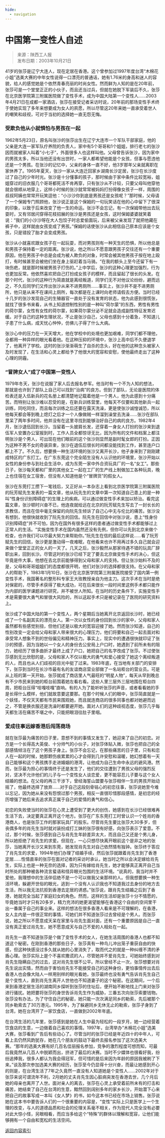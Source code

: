 ```yaml
---
hide:
  - navigation
---
```


# 中国第一变性人自述

>来源：陕西工人报  
>发布日期：2003年10月21日

41岁的张莎是辽宁大连人，现在定居在香港。这个曾参加过1997年度台湾“木棉花小姐”选美大赛的中年女性说得一口漂亮的普通话，她有1.76米的身高和迷人的容貌，给人的感觉她是个依然青春亮丽的时尚女性。然而鲜为人知的是在20年前，张莎可是一个堂堂正正的小伙子，而且还当过兵，但就在她脱下军装后不久，张莎在北京医学院第三附属医院做了变性手术，成为中国大陆第一个变性人......2003年4月21日在成都一家酒店，张莎在接受记者采访时说，20年前的那场变性手术终于使她实现了多年来想要成为女人的夙愿，所以尽管这20年来她一直承受着世人的嘲笑和歧视，可对于当初的选择她一直无怨无悔。

### 受欺负他从小就惧怕与男孩在一起

1962年5月23日，原名叫张沙的张莎出生在辽宁大连市一个军队干部家庭，他的父亲是大连一家军队疗养院的负责人，家中有5个哥哥和1个姐姐，排行老七的张沙因而就被家人叫着“小七子”，外面很多人也这样叫他。父母曾告诉张沙，因为家中的男孩太多，所以当他还没有出世时，一家人都希望他能是个女孩，但事与愿违他还是一个男孩。在张沙的记忆中，父亲的身体一直不好，他3岁那年父亲就离职在家休养了。1965年夏天，张沙一家从大连迁回家乡湖南长沙定居，张沙在长沙度过了自己的少年时光。张沙是十分懂事的孩子，那时候由于家中条件比较宽裕，姐姐穿过的旧衣服几个哥哥都死活不肯再穿，只有张沙从不计较，只要父母叫他穿他就会很顺从地穿上，这样小时候的张沙就常常被妈妈打扮得像女孩子一样，周围的叔叔阿姨也常常开玩笑逗他：“小沙沙你到底是男孩还是女孩呢？”那时候，父母请了一个保姆专门照顾他，张沙说正是这个保姆的一句玩笑话在他的心中留下了很深的印象，以致于后来改变了他一生的命运。张沙不会忘记，有一次保姆带他出去玩耍时，又有邻居问穿得花枝招展的张沙是男孩还是女孩，这时保姆婆婆就笑着说：“我们的小沙沙呀在大人包饺子时总爱偷面玩，后来被父亲发现了就把他藏在裤子中，这样就由女孩变成了男孩。”保姆的话使张沙从此相信自己原本应该是个女孩，只是错投了胎才会变成男孩。

张沙从小就喜欢跟女孩子在一起玩耍，而对男孩则有一种天生的恐惧，所以他总是和男孩子保持着一定的距离。张沙说，他之所以不愿意跟男孩子交往还有一个重要原因，他在男孩子中总是会成为被人欺负的对象，时常会被其他男孩子按在地上殴打，有时候甚至会被他们坐在身上驱赶着当马骑。“在我的额头上至今还留下有一块伤疤，就是那时候被男孩子打伤的。”上中学后，张沙的这种心理更加强烈，行为也更加反常。他依然喜欢把自己打扮成女孩子的模样，而且留起了很长的头发。在那个时代，张沙的这种行为简直就是离经叛道，同学们无不对他议论纷纷，避而远之，不久后同学们又传出张沙从来不进男厕所......事实上，张沙并不是不进男厕所，他只是从来不在课间上厕所，每次都是在上课时向老师请假去方便。当时已经十几岁的张沙发现自己的生殖器官一直处于没有发育的状态，他为此感到很慌张，就找了很多书来看，从书上知道控制性别的是一种叫“荷尔蒙”的东西，男性有男性的荷尔蒙，女性有女性的荷尔蒙，如果荷尔蒙分泌不足就会造成副性特征发育迟缓。对于自己的这种生理状况，不止是张沙自己，父母也感到十分着急，不知道儿子患了什么病，成天忧心忡忡，仿佛儿子得了什么大病。

张沙心中的压力在一天天增大，他在学校中的处境也更加艰难，同学们都不理他，全都用一种异样的眼光看着他。在这种压抑的环境中，张沙上高中后不久便退学了，他离开了学校。这时的张沙渐渐萌生了自杀的念头，好在他的这种念头被家人及时发现了，在生活和心灵上都给予了他很大的宽容和安慰，使他最终走出了这种心理的阴霾。

### “冒牌女人”成了中国第一变性人

1979年冬天，张沙在说服了家人后去报名参军。他当时有一个不为人知的想法，那就是也许到了部队上自己可以找到“治病”的良方。但到了部队，无论是医院的体检表还是入伍新兵的花名册上都清楚地记载着他是一个男人，他为此感到十分痛苦。而特别让张沙难以忍受的是，在新兵训练营里，他每天不仅要和其他新兵一起训练，同吃同住，而且每次训练之后还要在露天洗澡，更是使张沙诚惶诚恐，所以他每天都会等到晚上熄灯之后才一个人像做贼一样溜到澡堂去洗澡......张沙在部队里呆了两年多时间，他并没有在这里寻找到能够治好自己的病的良方。1982年4月，张沙退伍回到长沙。当留着一头披肩长发，还穿着一身女人打扮的张沙来到退伍军人安置办公室报到时，工作人员全都惊讶无比，因为所有的文件和档案上都注明张沙是个男人，可出现在他们眼前的这个张沙则显然是副时髦女郎的打扮。正因为这种不男不女的奇装异束，张沙在退伍后很长时间都没能找到工作，甚至连户口都上不了。不久后，想要换一种生活环境的张沙又离开长沙，他孑身来到了刚刚建成特区的广东打工。在广东东莞这个完全陌生没有人认识他的环境里，张沙开始以女性的身份参与到社会生活中，成为东莞一家中外合资玩具厂的一名“女工”。那些日子，张沙每天都和厂里的其他女工一起在工厂的生产线上制做加工各种玩具，晚上也住宿在女工宿舍，但没有人知道他是个“冒牌货”的假女人。

张沙在东莞打工攒下一笔钱后，又正好从一本杂志上看到北京医学院第三附属医院的阮芳赋先生发表的一篇文章，他从阮先生的文章中第一次知道自己患上的是一种叫“性身份识别障碍症”的生理上的疾病，可以通过做变性手术来加以矫治。看完这篇文章，张沙顿时兴奋不已，他连夜就给远在北京的阮芳赋先生写去了一封长长的求教信，而且在信中毫无保留的向阮先生倾诉了自己心中无与伦比的痛苦。张沙没有想到，他很快就收到了阮先生的回信。阮先生在回信中对张沙说，患上“性身份识别障碍症”并不可怕，因为在国外有很多这样的患者通过做变性手术都能够过上正常人的生活。“实施变性手术在国内虽然还没有先例，但你可以先到北京来做个检查，也许我们可以尽最大努力来帮助你。”阮先生在信的最后这样说......看了阮芳赋先生的回信，张沙更是激动得一夜难眠，在他看来也许不用再过多久自己就会迎来做个堂堂正正的女人的一天了。几天之后，张沙毅然从那家待遇不错的玩具厂辞职出来，回到长沙。尽管这时的张沙已经下定了要去北京做变性手术的决心，但这毕竟是件大事，他想在去北京前能够得到父母和家人的支持。但让张沙始料不及的是，父母和哥哥姐姐们的态度都很开明，他们对张沙的选择都很支持。在父母和家人的帮助下，1983年1月10日，张沙在北京医学院第三附属医院接受了国内第一例变性手术，我国著名的整形科专家王大玫教授亲自为他主刀。这次手术在当时是绝对保密的，尽管手术获得了极大成功，可在后来很长一段时间里这例手术都只能作为内部的医学课题进行研究，并不被世人所知。在当时的历史条件下，实施变性手术是需要很大勇气和冒很大风险的，所以这起手术只是被记录在了医院的研究资料上。

张沙成了中国大陆的第一个变性人，两个星期后当她离开北京返回长沙时，她已经成了一个名副其实的漂亮女人。第一次以女性的身份回到长沙的家中，父母和家人虽然都有些感觉别扭，但他们还是以极大的宽容迎接了她。然而张沙知道，自己的性别改变一定会给父母和家人带来很大的心理压力，他们将要和自己一起去面对和承受常人想象不到的世俗偏见和精神压力。事实上，现实中的遭遇很快就印证了张沙的预感，因为当她以一个女人的身份去公安局上户口时，她遇到了前所未有的阻力，她经历了很多曲折才最终上成了户口，她把自己的名字改成了张莎。不过使张莎感到无比欣慰的是，父母和家人不仅以极大的勇气和爱心接受了她这个离经叛道的人，而且也从人们歧视的目光中挺了过来。1983年底，在当地有关部门的安排下，张莎到当时在长沙市最有名的友谊商店营业部做了一名站柜台的营业员。可是从上班的第一天开始，张莎就成了商店里人气最旺的“明星人物”，每天从早到晚总有不少市民来到她的柜台前围着她左看右看。这些人里三层外三层地围在柜台四周，把柜台压得“吱嘎吱嘎”直响。有的人为了能听听张莎的声音，或者看看她的手是长得什么模样，他们就故意要这要那。在那个时候人们的眼中，张莎简直就是一个妖怪，不仅天天都有市民来围观她，而且就连商店的很多同事也都对她避而远之，不管是换衣服还是洗澡时都要避开她。面对人们的这种歧视态度，张莎几乎每天都生活在痛苦不堪之中，只能把眼泪往肚子里咽。

### 爱成往事远嫁香港后闯荡商场

就在张莎最为痛苦的日子里，意想不到的事情又发生了，她迎来了自己的初恋。对方是一个长得高大英俊、十分帅气的小伙子，对张莎体贴入微，张莎也把自己的全部感情倾注在了这个男孩子身上。张莎不会忘记，在那些痛苦的日子里，只有和恋人在一起的时候，她那颗伤痕累累的心才会得到几许安慰和温暖，她幻想着有一天自己能够和这个男孩携手走进婚姻的港湾，让他成为自己生命中永远的避风港。然而，张莎最为担心的事情终于还是发生了，他们的交往遭到了男孩父母的强烈反对，坚决不允许他们的儿子与一个变性女人谈恋爱，更不能容忍儿子要与这个女人结婚的想法。在父母的再三干涉下，曾经海誓山盟要与张莎相伴一生的男孩开始动摇了，他最终选择了放弃......对于自己这段刻骨铭心的初恋往事，张莎说她至今难以忘记，因为她从来没有怨恨过那个男孩，相反一直很珍惜那段感情，是初恋的经历增强了她后来去追求真正属于自己的爱情的勇气和信心。

初恋的失败使当时的张莎在心灵上遭受到了更大的创伤，她感到在长沙已经很难再生活下去，决定要真正离开这个地方。张莎在广东东莞打工时曾认识一个姓肖的香港商人，也是张莎工作的那家玩具厂的股东。尽管肖先生要比张莎大30多岁，但丧偶多年的肖先生当时就对装扮成打工妹的张莎很有好感，向张莎表示了爱意。不过，那个时候，张莎感到自己与肖先生年龄差异太大，而且自己又还是个男儿身，所以她拒绝了肖先生的求爱。但现在，一心只想尽快离开眼前这个是非之地的张莎，当她离开长沙又来到东莞，她发现肖先生对自己依然情有独钟。张莎终于答应了肖先生的求爱，1994年他们办理了结婚手续，然后张莎就跟着肖先生到了香港定居......性情直率的张莎在面对记者的采访时承认，她当时之所以会决定嫁给肖先生，实际上也是一种无奈的选择，因为只有嫁给肖先生，她才能够真正离开自己当时所处的那种被各种流言蜚语和怪异眼光包围的生活环境。“说真的，我当时并不爱他，我理想中的生活伴侣绝不是一个可以做我父亲那样的人。但我想要换一种生活环境，躲避开世俗的眼光，逃到一个没有人认识我也不知道我过去身份的地方去生活，所以我无法抗拒到香港去定居的诱惑。”张莎说，跟肖先生结婚之后到了香港，她就完全当起了家庭妇女的角色。然而，这样的生活却是张莎十分不情愿的，毕竟她当时才只有20多岁，精力充沛的她更渴望能够在香港这个自由的空间里干出一番属于自己的事业来。这样的想法在很多香港人看来是不可理解的，在香港，女人主内是一件很正常的事情，可她们并不知道张莎过去曾经是个男人。而张莎说，她之所以不愿意成天呆在家里与肖先生面对面，还有一个重要原因是自己一直没有真正爱过肖先生，她不愿意成天与自己不爱的人相处在一起。

肖先生一直不知道张莎是个做了变性手术的女人，在她生活周围的香港人也都不知道这个秘密。在刚到香港的那些日子，张莎真有一种鸟儿冲出笼子重获自由的快感，但这种快感没过多久就从她的心里消失了，取而代之的就是一种纠缠不清的矛盾心理。张莎实际上是个不喜欢撒谎的人，尽管她并不爱肖先生，可她始终感到对肖先生隐瞒自己的过去，这对肖先生很不公平。所以曾经不止一次，张莎想要对肖先生说出实情，然而由于害怕肖先生不能接受自己的这种身份，更怕事情传出去后香港人也会像大陆人一样用别样的眼光看她，张莎最终也没有勇气告诉肖先生自己是个变性人，直到肖先生离开人世他也不知道妻子的这个秘密。在这期间，一个后来到香港定居生活的湖南同乡探听到张莎的住址后，便开始不断地找上门来对张莎进行骚扰。她把要将张莎的身世告诉肖先生作为威胁，三番五次向张莎索要钱物。张莎没有办法，为了守住自己的秘密，她只能一次次满足同乡的勒索，先后被那个同乡勒索去了30万港元。1995年，为了躲避同乡无休无止的勒索，张莎孑身到了台湾，她在台湾开了一家饮食店，一直做到2002年年底。

在台湾生活的几年里，张莎感到是她在人生中最为轻松的一段岁月，她一边经营着饮食店的生意，一边做着自己喜欢的事情。1997年，台湾举办“木棉花小姐”选美大赛，张莎看到广告后有些动心了。尽管当时的张莎已经是年近四十的中年人，可看上去仍然风韵犹存，她在几个朋友的鼓动下最终去报名参加了这次选美大赛。“那年的选美大赛有好几百名佳丽报名参加，竞争的激烈程度可想而知，可最后我竟然从几百人中脱颖而出，挤进了最后的决赛。当时不少媒体也很看好我，纷纷追捧我，很多人都认为我会得冠军，但可惜的是后来因为年龄的原因我被刷了下来。”谈及那次参加选美大赛的经历，张莎至今仍显得十分兴奋，而最让她感到开心的则是，在台湾生活了7年之久竟然一直没有人知道她是个变性人......2002年对于张莎来说可谓流年不利，2月她的丈夫肖先生因心脏病突发在香港去世，几个月后她的母亲也离开了人世。面对亲人的离去，张莎在心灵上承受着前所未有的打击和痛苦，她结束了自己在台湾的生意，黯然回到阔别多年的家乡长沙，开始潜下心来把自己的故事写成一本叫《女人梦》的书，如今这本书已经在市场上销售。张莎说她在这本书中要告诉人们的一个很重要的内容是，“变性”实际上只是医学上一个生理的改变，与人的道德品质和社会的伦理关系毫不相关，作为现代人完全没有必要对此大惊小怪，另眼相看，而应当多给这个“特殊”的群体以理解和宽容，让他们能够拥有一个自由和宽松的生活空间。

<a href="javascript:history.back()" class="md-button">返回内容索引</a>
